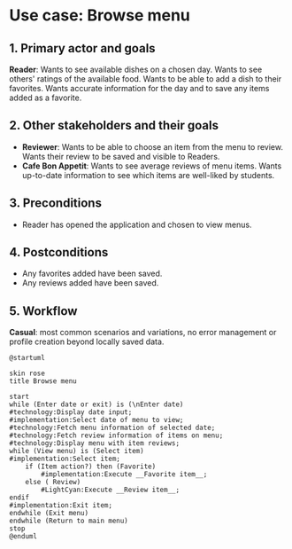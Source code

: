 # Use case: Browse menu

## 1. Primary actor and goals
__Reader__: Wants to see available dishes on a chosen day. Wants to see others'
ratings of the available food. Wants to be able to add a dish to their favorites.
Wants accurate information for the day and to save any items added as a favorite.

## 2. Other stakeholders and their goals
* __Reviewer__: Wants to be able to choose an item from the menu to review. Wants
their review to be saved and visible to Readers.
* __Cafe Bon Appetit__: Wants to see average reviews of menu items. Wants up-to-date
information to see which items are well-liked by students.

## 3. Preconditions
* Reader has opened the application and chosen to view menus.

## 4. Postconditions
* Any favorites added have been saved.
* Any reviews added have been saved.

## 5. Workflow
__Casual__: most common scenarios and variations, no error management or profile
creation beyond locally saved data.
```plantuml
@startuml

skin rose
title Browse menu

start
while (Enter date or exit) is (\nEnter date)
#technology:Display date input;
#implementation:Select date of menu to view;
#technology:Fetch menu information of selected date;
#technology:Fetch review information of items on menu;
#technology:Display menu with item reviews;
while (View menu) is (Select item)
#implementation:Select item;
    if (Item action?) then (Favorite)
        #implementation:Execute __Favorite item__;
    else ( Review)
        #LightCyan:Execute __Review item__;
endif
#implementation:Exit item;
endwhile (Exit menu)
endwhile (Return to main menu)
stop
@enduml
```